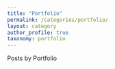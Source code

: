 ```yaml
---
title: "Portfolio"
permalink: /categories/portfolio/
layout: category
author_profile: true
taxonomy: portfolio
---
```


Posts by Portfolio